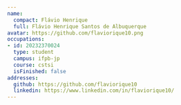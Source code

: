 ```yaml
---
name:
  compact: Flávio Henrique
  full: Flávio Henrique Santos de Albuquerque
avatar: https://github.com/flaviorique10.png
occupations:
- id: 20232370024
  type: student
  campus: ifpb-jp
  course: cstsi
  isFinished: false
addresses:
  github: https://github.com/flaviorique10
  linkedin: https://www.linkedin.com/in/flaviorique10/
---
```

